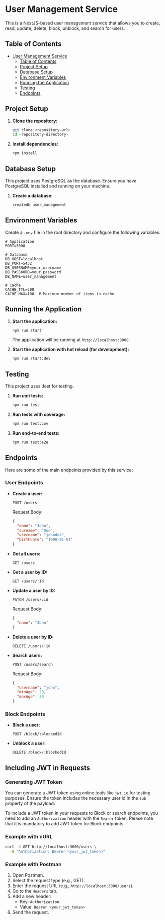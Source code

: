 # User Management Service

This is a NestJS-based user management service that allows you to create, read, update, delete, block, unblock, and search for users.

## Table of Contents

- [User Management Service](#user-management-service)
  - [Table of Contents](#table-of-contents)
  - [Project Setup](#project-setup)
  - [Database Setup](#database-setup)
  - [Environment Variables](#environment-variables)
  - [Running the Application](#running-the-application)
  - [Testing](#testing)
  - [Endpoints](#endpoints)

## Project Setup

1. **Clone the repository:**

    ```bash
    git clone <repository-url>
    cd <repository-directory>
    ```

2. **Install dependencies:**

    ```bash
    npm install
    ```

## Database Setup

This project uses PostgreSQL as the database. Ensure you have PostgreSQL installed and running on your machine.

1. **Create a database:**

    ```bash
    createdb user_management
    ```

## Environment Variables

Create a `.env` file in the root directory and configure the following variables:

```plaintext
# Application
PORT=3000

# Database
DB_HOST=localhost
DB_PORT=5432
DB_USERNAME=your_username
DB_PASSWORD=your_password
DB_NAME=user_management

# Cache
CACHE_TTL=300
CACHE_MAX=100  # Maximum number of items in cache

```

## Running the Application

1. **Start the application:**

    ```bash
    npm run start
    ```

    The application will be running at `http://localhost:3000`.

2. **Start the application with hot reload (for development):**

    ```bash
    npm run start:dev
    ```

## Testing

This project uses Jest for testing.

1. **Run unit tests:**

    ```bash
    npm run test
    ```

2. **Run tests with coverage:**

    ```bash
    npm run test:cov
    ```

3. **Run end-to-end tests:**

    ```bash
    npm run test:e2e
    ```

## Endpoints

Here are some of the main endpoints provided by this service:

### User Endpoints

- **Create a user:**

    ```http
    POST /users
    ```

    Request Body:

    ```json
    {
      "name": "John",
      "surname": "Doe",
      "username": "johndoe",
      "birthdate": "1990-01-01"
    }
    ```

- **Get all users:**

    ```http
    GET /users
    ```

- **Get a user by ID:**

    ```http
    GET /users/:id
    ```

- **Update a user by ID:**

    ```http
    PATCH /users/:id
    ```

    Request Body:

    ```json
    {
      "name": "John"
    }
    ```

- **Delete a user by ID:**

    ```http
    DELETE /users/:id
    ```

- **Search users:**

    ```http
    POST /users/search
    ```

    Request Body:

    ```json
    {
      "username": "john",
      "minAge": 20,
      "maxAge": 30
    }
    ```

### Block Endpoints

- **Block a user:**

    ```http
    POST /block/:blockedId
    ```

- **Unblock a user:**

    ```http
    DELETE /block/:blockedId
    ```

## Including JWT in Requests

### Generating JWT Token

You can generate a JWT token using online tools like `jwt.io` for testing purposes. Ensure the token includes the necessary user id in the `sub` property of the payload.

To include a JWT token in your requests to Block or search endpoints, you need to add an `Authorization` header with the `Bearer` token. Please note that it is mandatory to add JWT token for Block endpoints.

### Example with cURL

```bash
curl -X GET http://localhost:3000/users \
  -H "Authorization: Bearer <your_jwt_token>"
```

### Example with Postman

1. Open Postman.
2. Select the request type (e.g., GET).
3. Enter the request URL (e.g., `http://localhost:3000/users`).
4. Go to the `Headers` tab.
5. Add a new header:
    - Key: `Authorization`
    - Value: `Bearer <your_jwt_token>`
6. Send the request.

